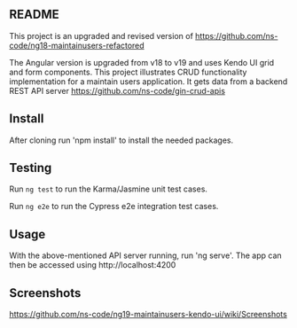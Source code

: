 ## README

This project is an upgraded and revised version of https://github.com/ns-code/ng18-maintainusers-refactored

The Angular version is upgraded from v18 to v19 and uses Kendo UI grid and form components.
This project illustrates CRUD functionality implementation for a maintain users application. It gets data from a backend REST API server https://github.com/ns-code/gin-crud-apis

## Install

After cloning run 'npm install' to install the needed packages. 

## Testing

Run `ng test` to run the Karma/Jasmine unit test cases.

Run `ng e2e` to run the Cypress e2e integration test cases.

## Usage

With the above-mentioned API server running, run 'ng serve'. The app can then be accessed using http://localhost:4200

## Screenshots

https://github.com/ns-code/ng19-maintainusers-kendo-ui/wiki/Screenshots
